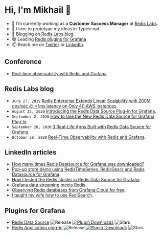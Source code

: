 # Hi, I'm Mikhail 👋

<!--
**mikhailredis/mikhailredis** is a ✨ _special_ ✨ repository because its `README.md` (this file) appears on your GitHub profile.

Here are some ideas to get you started:

- 🔭 I’m currently working on ...
- 🌱 I’m currently learning ...
- 👯 I’m looking to collaborate on ...
- 🤔 I’m looking for help with ...
- 💬 Ask me about ...
- 📫 How to reach me: ...
- 😄 Pronouns: ...
- ⚡ Fun fact: ...
-->

- 🔭 I’m currently working as a **Customer Success Manager** at [Redis Labs](https://redislabs.com).
- 🌱 I love to prototype my ideas in Typescript.
- 💬 Blogging on [Redis Labs blog](https://redislabs.com/blog/author/mikhail/)
- 😄 Leading [Redis plugins for Grafana](https://grafana.com/orgs/redis)
- 📫 Reach me on [Twitter](https://twitter.com/mikhailvolkov) or [LinkedIn](https://www.linkedin.com/in/mikhailvolkov/).

## Conference
- [Real-time observability with Redis and Grafana](https://grafana.com/go/observabilitycon/real-time-observability-with-redis-and-grafana/).

## Redis Labs blog

- `June 27, 2019` [Redis Enterprise Extends Linear Scalability with 200M ops/sec @ <1ms latency on Only 40 AWS Instances](https://redislabs.com/blog/redis-enterprise-extends-linear-scalability-200m-ops-sec/).
- `August 25, 2020` [Introducing the Redis Data Source Plug-in for Grafana](https://redislabs.com/blog/introducing-the-redis-data-source-plug-in-for-grafana/).
- `September 2, 2020` [How to Use the New Redis Data Source for Grafana Plug-in](https://redislabs.com/blog/how-to-use-the-new-redis-data-source-for-grafana-plug-in/).
- `September 28, 2020` [3 Real-Life Apps Built with Redis Data Source for Grafana](https://redislabs.com/blog/3-real-life-apps-built-with-redis-data-source-for-grafana/).
- `October 28, 2020` [Real-Time Observability with Redis and Grafana](https://redislabs.com/blog/real-time-observability-with-redis-and-grafana/).

## LinkedIn articles
- [How many times Redis Datasource for Grafana was downloaded?](https://www.linkedin.com/pulse/how-many-times-redis-datasource-grafana-downloaded-mikhail-volkov/)
- [Pop-up store demo using RedisTimeSeries, RedisGears and Redis Datasource for Grafana](https://www.linkedin.com/pulse/pop-up-store-demo-using-redistimeseries-redisgears-redis-volkov/).
- [How I tested the Redis cluster in Redis Data Source for Grafana](https://www.linkedin.com/pulse/how-i-tested-redis-cluster-data-source-grafana-mikhail-volkov/).
- [Grafana data streaming meets Redis](https://www.linkedin.com/pulse/grafana-data-streaming-meets-redis-mikhail-volkov/).
- [Observing Redis databases from Grafana Cloud for free](https://www.linkedin.com/pulse/observing-redis-databases-from-grafana-cloud-free-mikhail-volkov).
- [I taught my wife how to use RediSearch](https://www.linkedin.com/pulse/i-taught-my-wife-how-use-redisearch-mikhail-volkov).

## Plugins for Grafana

- [Redis Data Source](https://github.com/RedisGrafana/grafana-redis-datasource) ![Release](https://img.shields.io/github/v/release/redisgrafana/grafana-redis-datasource.svg) [![Plugin Downloads](https://img.shields.io/badge/dynamic/json?color=green&label=downloads&query=%24.downloads&url=https%3A%2F%2Fgrafana.com%2Fapi%2Fplugins%2Fredis-datasource)](https://grafana.com/grafana/plugins/redis-datasource) ![Stars](https://img.shields.io/github/stars/RedisGrafana/grafana-redis-datasource.svg?style=social&amp;label=Star&amp;maxAge=2592000)
- [Redis Application plug-in](https://github.com/RedisGrafana/grafana-redis-app) ![Release](https://img.shields.io/github/v/release/redisgrafana/grafana-redis-app.svg) [![Plugin Downloads](https://img.shields.io/badge/dynamic/json?color=green&label=downloads&query=%24.downloads&url=https%3A%2F%2Fgrafana.com%2Fapi%2Fplugins%2Fredis-app)](https://grafana.com/grafana/plugins/redis-app) ![Stars](https://img.shields.io/github/stars/RedisGrafana/grafana-redis-app.svg?style=social&amp;label=Star&amp;maxAge=2592000)
